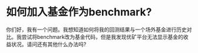 # 如何加入基金作为benchmark?

你们好，我有一个问题。我想知道如何将我的回测结果与一个场外基金进行历史对比。我尝试将benchmark改为基金代码，但是我发现优矿平台无法显示基金的收益状况。请问还有其他什么办法吗?